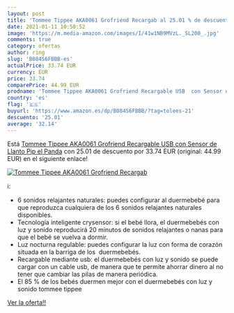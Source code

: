 ```yaml
---
layout: post
title: 'Tommee Tippee AKA0061 Grofriend Recargab al 25.01 % de descuento'
date: 2021-01-11 10:50:52
image: 'https://m.media-amazon.com/images/I/41w1NB9MVzL._SL200_.jpg'
comments: true
category: ofertas
author: ring
slug: 'B084S6FBBB-es'
actualPrice: 33.74 EUR
currency: EUR
price: 33.74
comparePrice: 44.99 EUR
prodname: 'Tommee Tippee AKA0061 Grofriend Recargable USB  con Sensor de Llanto  Pip el Panda'
country: 'es'
flag: '🇪🇸'
buyurl: 'https://www.amazon.es/dp/B084S6FBBB/?tag=tolees-21'
descuento: '25.01'
average: '32.14'
---
```


Está [Tommee Tippee AKA0061 Grofriend Recargable USB  con Sensor de Llanto  Pip el Panda](https://www.amazon.es/dp/B084S6FBBB/?tag=tolees-21) con 25.01 de descuento por 33.74 EUR (original: 44.99 EUR) en el siguiente enlace!

[![Tommee Tippee AKA0061 Grofriend Recargab](https://m.media-amazon.com/images/I/41w1NB9MVzL._SL200_.jpg)](https://www.amazon.es/dp/B084S6FBBB/?tag=tolees-21)

ℹ️:

- 6 sonidos relajantes naturales: puedes configurar al duermebebé para que reproduzca cualquiera de los 6 sonidos relajantes naturales disponibles.
- Tecnología inteligente crysensor: si el bebé llora, el duermebebés con luz y sonido reproducirá 20 minutos de sonidos relajantes o nanas para que el bebé se vuelva a dormir.  
- Luz nocturna regulable: puedes configurar la luz con forma de corazón situada en la barriga de los  duermebebés. 
- Recargable mediante usb: el duermebebés con luz y sonido se puede cargar con un cable usb, de manera que te permite ahorrar dinero al no tener que cambiar las pilas de manera periódica. 
- El 85 % de los bebés duermen mejor con el duermebebés con luz y sonido tommee tippee

[Ver la oferta!!](https://www.amazon.es/dp/B084S6FBBB/?tag=tolees-21)
